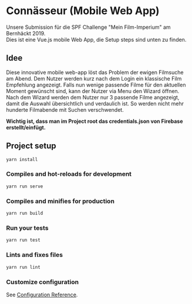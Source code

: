 # Connässeur (Mobile Web App) 
Unsere Submission für die SPF Challenge "Mein Film-Imperium" am Bernhäckt 2019.  
Dies ist eine Vue.js mobile Web App, die Setup steps sind unten zu finden.  

## Idee
Diese innovative mobile web-app löst das Problem der ewigen Filmsuche am Abend. Dem Nutzer werden kurz nach dem Login ein klassische Film Empfehlung angezeigt. Falls nun wenige passende Filme für den aktuellen Moment gewünscht sind, kann der Nutzer via Menu den Wizard öffnen.   
Nach dem Wizard werden dem Nutzer nur 3 passende Filme angezeigt, damit die Auswahl übersichtlich und verdaulich ist. So werden nicht mehr hunderte Filmabende mit Suchen verschwendet.




**Wichtig ist, dass man im Project root das credentials.json von Firebase erstellt/einfügt.**

## Project setup
```
yarn install
```

### Compiles and hot-reloads for development
```
yarn run serve
```

### Compiles and minifies for production
```
yarn run build
```

### Run your tests
```
yarn run test
```

### Lints and fixes files
```
yarn run lint
```

### Customize configuration
See [Configuration Reference](https://cli.vuejs.org/config/).
